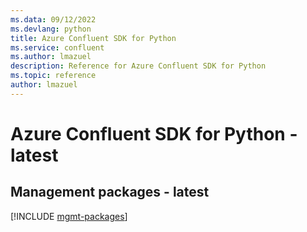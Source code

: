 ```yaml
---
ms.data: 09/12/2022
ms.devlang: python
title: Azure Confluent SDK for Python
ms.service: confluent
ms.author: lmazuel
description: Reference for Azure Confluent SDK for Python
ms.topic: reference
author: lmazuel
---
```

# Azure Confluent SDK for Python - latest

## Management packages - latest
[!INCLUDE [mgmt-packages](confluent-mgmt-index.md)]